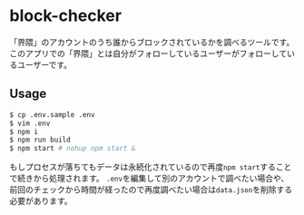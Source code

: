 # block-checker
「界隈」のアカウントのうち誰からブロックされているかを調べるツールです。
このアプリでの「界隈」とは自分がフォローしているユーザーがフォローしているユーザーです。

## Usage
```sh
$ cp .env.sample .env
$ vim .env
$ npm i
$ npm run build
$ npm start # nohup npm start &
```

もしプロセスが落ちてもデータは永続化されているので再度`npm start`することで続きから処理されます。
`.env`を編集して別のアカウントで調べたい場合や、前回のチェックから時間が経ったので再度調べたい場合は`data.json`を削除する必要があります。
